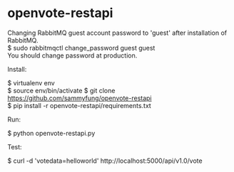 openvote-restapi
================

Changing RabbitMQ guest account password to 'guest' after installation of RabbitMQ.     
$ sudo rabbitmqctl change_password guest guest    
You should change password at production.     

Install:    

$ virtualenv env    
$ source env/bin/activate
$ git clone https://github.com/sammyfung/openvote-restapi    
$ pip install -r openvote-restapi/requirements.txt    

Run:    

$ python openvote-restapi.py    

Test:     

$ curl -d 'votedata=helloworld' http://localhost:5000/api/v1.0/vote    

